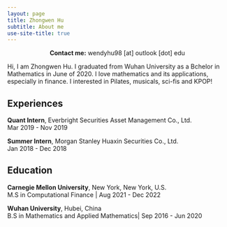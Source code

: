 ```yaml
---
layout: page
title: Zhongwen Hu
subtitle: About me
use-site-title: true
---
```

<center><b>Contact me:</b> wendyhu98 [at] outlook [dot] edu</center>

Hi, I am Zhongwen Hu. I graduated from Wuhan University as a Bchelor in Mathematics in June of 2020. 
I love mathematics and its applications, especially in finance. I interested in Pilates, musicals, sci-fis and KPOP! 

## Experiences

**Quant Intern**, Everbright Securities Asset Management Co., Ltd.<br>
Mar 2019 - Nov 2019

**Summer Intern**, Morgan Stanley Huaxin Securities Co., Ltd.<br>
Jan 2018 - Dec 2018

## Education

**Carnegie Mellon University**, New York, New York, U.S.<br>
M.S in Computational Finance | Aug 2021 - Dec 2022


**Wuhan University**, Hubei, China<br>
B.S in Mathematics and Applied Mathematics| Sep 2016 - Jun 2020
